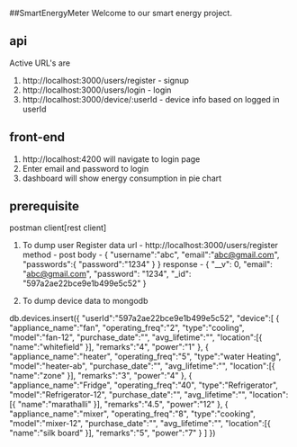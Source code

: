 ##SmartEnergyMeter
Welcome to our smart energy project.

## api
 Active URL's are

 1. http://localhost:3000/users/register - signup
 2. http://localhost:3000/users/login - login
 3. http://localhost:3000/device/:userId - device info based on logged in userId 


## front-end

1. http://localhost:4200
   will navigate to login page
2. Enter email and password to login
3. dashboard will show energy consumption in pie chart
   

## prerequisite

postman client[rest client]

1. To dump user Register data 
  url - http://localhost:3000/users/register
  method - post
  body - {
            "username":"abc",
            "email":"abc@gmail.com",
            "passwords":{
                "password":"1234"
            }
        }
 response - {
                "__v": 0,
                "email": "abc@gmail.com",
                "password": "1234",
                "_id": "597a2ae22bce9e1b499e5c52"
            }

2. To dump device data to mongodb

db.devices.insert({
"userId":"597a2ae22bce9e1b499e5c52",
    "device":[
        {
            "appliance_name":"fan",
            "operating_freq":"2",
            "type":"cooling",
            "model":"fan-12",
            "purchase_date":"",
            "avg_lifetime":"",
            "location":[{
                "name":"whitefield"
            }],
            "remarks":"4",
            "power":"1"
        },
        {
            "appliance_name":"heater",
            "operating_freq":"5",
            "type":"water Heating",
            "model":"heater-ab",
            "purchase_date":"",
            "avg_lifetime":"",
            "location":[{
                "name":"zone"
            }],
            "remarks":"3",
            "power":"4"
        },
        {
            "appliance_name":"Fridge",
            "operating_freq":"40",
            "type":"Refrigerator",
            "model":"Refrigerator-12",
            "purchase_date":"",
            "avg_lifetime":"",
            "location":[{
                "name":"marathalli"
            }],
            "remarks":"4.5",
            "power":"12"
        },
        {
            "appliance_name":"mixer",
            "operating_freq":"8",
            "type":"cooking",
            "model":"mixer-12",
            "purchase_date":"",
            "avg_lifetime":"",
            "location":[{
                "name":"silk board"
            }],
            "remarks":"5",
            "power":"7"
        }
    ]
})



